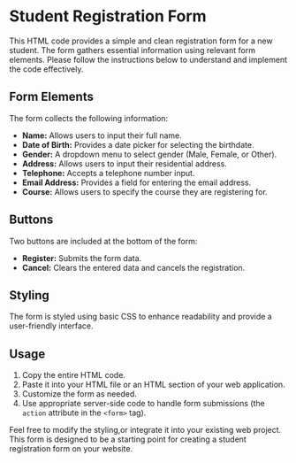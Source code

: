 # Student Registration Form

This HTML code provides a simple and clean registration form for a new student. The form gathers essential information using relevant form elements. Please follow the instructions below to understand and implement the code effectively.

## Form Elements

The form collects the following information:

- **Name:** Allows users to input their full name.
- **Date of Birth:** Provides a date picker for selecting the birthdate.
- **Gender:** A dropdown menu to select gender (Male, Female, or Other).
- **Address:** Allows users to input their residential address.
- **Telephone:** Accepts a telephone number input.
- **Email Address:** Provides a field for entering the email address.
- **Course:** Allows users to specify the course they are registering for.

## Buttons

Two buttons are included at the bottom of the form:

- **Register:** Submits the form data.
- **Cancel:** Clears the entered data and cancels the registration.

## Styling

The form is styled using basic CSS to enhance readability and provide a user-friendly interface.

## Usage

1. Copy the entire HTML code.
2. Paste it into your HTML file or an HTML section of your web application.
3. Customize the form as needed.
4. Use appropriate server-side code to handle form submissions (the `action` attribute in the `<form>` tag).

Feel free to modify the styling,or integrate it into your existing web project. This form is designed to be a starting point for creating a student registration form on your website.
